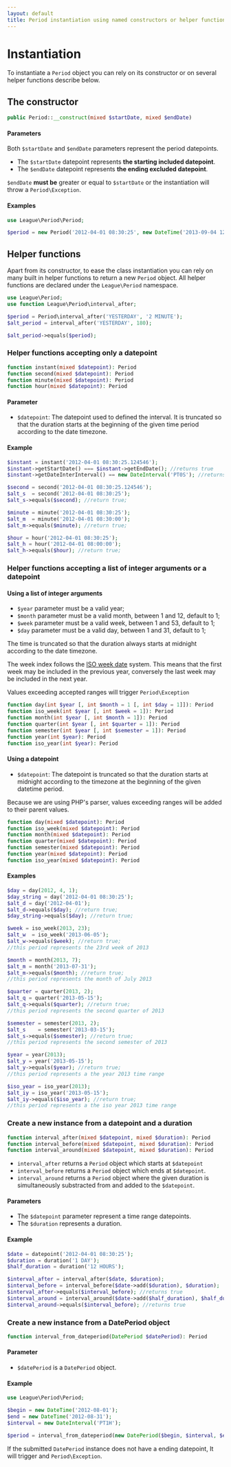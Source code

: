 ```yaml
---
layout: default
title: Period instantiation using named constructors or helper functions
---
```


# Instantiation

To instantiate a `Period` object you can rely on its constructor or on several helper functions describe below.

## The constructor

~~~php
public Period::__construct(mixed $startDate, mixed $endDate)
~~~

#### Parameters

Both `$startDate` and `$endDate` parameters represent the period datepoints.

- The `$startDate` datepoint represents **the starting included datepoint**.
- The `$endDate` datepoint represents **the ending excluded datepoint**.

`$endDate` **must be** greater or equal to `$startDate` or the instantiation will throw a `Period\Exception`.

#### Examples

~~~php
use League\Period\Period;

$period = new Period('2012-04-01 08:30:25', new DateTime('2013-09-04 12:35:21'));
~~~

## Helper functions

Apart from its constructor, to ease the class instantiation you can rely on many built in helper functions to return a new `Period` object. All helper functions are declared under the `League\Period` namespace.

~~~php
use League\Period;
use function League\Period\interval_after;

$period = Period\interval_after('YESTERDAY', '2 MINUTE');
$alt_period = interval_after('YESTERDAY', 180);

$alt_period->equals($period);
~~~

### Helper functions accepting only a datepoint

~~~php
function instant(mixed $datepoint): Period
function second(mixed $datepoint): Period
function minute(mixed $datepoint): Period
function hour(mixed $datepoint): Period
~~~

#### Parameter

- `$datepoint`: The datepoint used to defined the interval. It is truncated so that the duration starts at the beginning of the given time period according to the date timezone.

#### Example

~~~php
$instant = instant('2012-04-01 08:30:25.124546');
$instant->getStartDate() === $instant->getEndDate(); //returns true
$instant->getDateInterInterval() == new DateInterval('PT0S'); //returns true

$second = second('2012-04-01 08:30:25.124546');
$alt_s  = second('2012-04-01 08:30:25');
$alt_s->equals($second); //return true;

$minute = minute('2012-04-01 08:30:25');
$alt_m  = minute('2012-04-01 08:30:00');
$alt_m->equals($minute); //return true;

$hour = hour('2012-04-01 08:30:25');
$alt_h = hour('2012-04-01 08:00:00');
$alt_h->equals($hour); //return true;
~~~

### Helper functions accepting a list of integer arguments or a datepoint

#### Using a list of integer arguments

- `$year` parameter must be a valid year;
- `$month` parameter must be a valid month, between 1 and 12, default to 1;
- `$week` parameter must be a valid week, between 1 and 53, default to 1;
- `$day` parameter must be a valid day, between 1 and 31, default to 1;

The time is truncated so that the duration always starts at midnight according to the date timezone.

<p class="message-notice">The week index follows the <a href="https://en.wikipedia.org/wiki/ISO_week_date" target="_blank">ISO week date</a> system. This means that the first week may be included in the previous year, conversely the last week may be included in the next year.</p>

<p class="message-warning">Values exceeding accepted ranges will trigger <code>Period\Exception</code></p>

~~~php
function day(int $year [, int $month = 1 [, int $day = 1]]): Period
function iso_week(int $year [, int $week = 1]): Period
function month(int $year [, int $month = 1]): Period
function quarter(int $year [, int $quarter = 1]): Period
function semester(int $year [, int $semester = 1]): Period
function year(int $year): Period
function iso_year(int $year): Period
~~~

#### Using a datepoint

- `$datepoint`: The datepoint is truncated so that the duration starts at midnight according to the timezone at the beginning of the given datetime period.

<p class="message-warning">Because we are using PHP's parser, values exceeding ranges will be added to their parent values.</p>

~~~php
function day(mixed $datepoint): Period
function iso_week(mixed $datepoint): Period
function month(mixed $datepoint): Period
function quarter(mixed $datepoint): Period
function semester(mixed $datepoint): Period
function year(mixed $datepoint): Period
function iso_year(mixed $datepoint): Period
~~~

#### Examples

~~~php
$day = day(2012, 4, 1);
$day_string = day('2012-04-01 08:30:25');
$alt_d = day('2012-04-01');
$alt_d->equals($day); //return true;
$day_string->equals($day); //return true;

$week = iso_week(2013, 23);
$alt_w  = iso_week('2013-06-05');
$alt_w->equals($week); //return true;
//this period represents the 23rd week of 2013

$month = month(2013, 7);
$alt_m = month('2013-07-31');
$alt_m->equals($month); //return true;
//this period represents the month of July 2013

$quarter = quarter(2013, 2);
$alt_q = quarter('2013-05-15');
$alt_q->equals($quarter); //return true;
//this period represents the second quarter of 2013

$semester = semester(2013, 2);
$alt_s    = semester('2013-03-15');
$alt_s->equals($semester); //return true;
//this period represents the second semester of 2013

$year = year(2013);
$alt_y = year('2013-05-15');
$alt_y->equals($year); //return true;
//this period represents a the year 2013 time range

$iso_year = iso_year(2013);
$alt_iy = iso_year('2013-05-15');
$alt_iy->equals($iso_year); //return true;
//this period represents a the iso year 2013 time range
~~~

### Create a new instance from a datepoint and a duration

~~~php
function interval_after(mixed $datepoint, mixed $duration): Period
function interval_before(mixed $datepoint, mixed $duration): Period
function interval_around(mixed $datepoint, mixed $duration): Period
~~~

- `interval_after` returns a `Period` object which starts at `$datepoint`
- `interval_before` returns a `Period` object which ends at `$datepoint`.
- `interval_around` returns a `Period` object where the given duration is simultaneously substracted from and added to the `$datepoint`.

#### Parameters

- The `$datepoint` parameter represent a time range datepoints.
- The `$duration` represents a duration.

#### Example

~~~php
$date = datepoint('2012-04-01 08:30:25');
$duration = duration('1 DAY');
$half_duration = duration('12 HOURS');

$interval_after = interval_after($date, $duration);
$interval_before = interval_before($date->add($duration), $duration);
$interval_after->equals($interval_before); //returns true
$interval_around = interval_around($date->add($half_duration), $half_duration);
$interval_around->equals($interval_before); //returns true
~~~

### Create a new instance from a DatePeriod object

~~~php
function interval_from_dateperiod(DatePeriod $datePeriod): Period
~~~

#### Parameter

- `$datePeriod` is a `DatePeriod` object.

#### Example

~~~php
use League\Period\Period;

$begin = new DateTime('2012-08-01');
$end = new DateTime('2012-08-31');
$interval = new DateInterval('PT1H');

$period = interval_from_dateperiod(new DatePeriod($begin, $interval, $end));
~~~

<p class="message-warning">If the submitted <code>DatePeriod</code> instance does not have a ending datepoint, It will trigger and <code>Period\Exception</code>.</p>